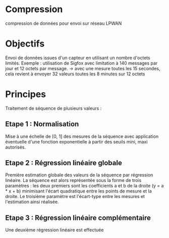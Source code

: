 # Compression
compression de données pour envoi sur réseau LPWAN
# Objectifs
Envoi de données issues d'un capteur en utilisant un nombre d'octets limités.
Exemple : utilisation de Sigfox avec limitation à 140 messages par jour et 12 octets par message.
-> avec une mesure toutes les 15 secondes, cela revient à envoyer 32 valeurs toutes les 8 minutes sur 12 octets
# Principes
Traitement de séquence de plusieurs valeurs :
## Etape 1 : Normalisation
Mise à une échelle de \[0, 1\] des mesures de la séquence avec application éventuelle d'une fonction exponentielle à partir des seuils mini, maxi autorisés.
## Etape 2 : Régression linéaire globale
Première estimation globale des valeurs de la séquence par régression linéaire. La séquence est alors représentée sous la forme de trois paramètres : les deux premiers sont les coefficients a et b de la droite (y = a * x + b) minimisant l'écart quadratique entre les points de mesure et la droite. Le troisième paramètre est l'écart-type entre les mesures et l'estimation ainsi réalisée.
## Etape 3 : Régression linéaire complémentaire
Une deuxième régression linéaire est effectuée 
 
